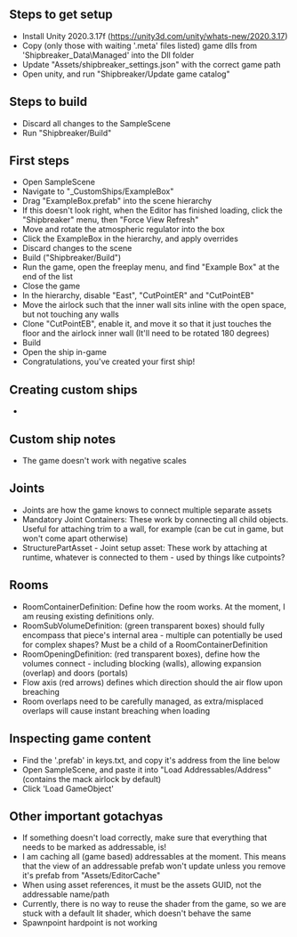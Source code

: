 ## Steps to get setup
* Install Unity 2020.3.17f (https://unity3d.com/unity/whats-new/2020.3.17)
* Copy (only those with waiting '.meta' files listed) game dlls from 'Shipbreaker_Data\Managed' into the Dll folder
* Update "Assets/shipbreaker_settings.json" with the correct game path
* Open unity, and run "Shipbreaker/Update game catalog"

## Steps to build
* Discard all changes to the SampleScene
* Run "Shipbreaker/Build"

## First steps
* Open SampleScene
* Navigate to "_CustomShips/ExampleBox"
* Drag "ExampleBox.prefab" into the scene hierarchy
 * If this doesn't look right, when the Editor has finished loading, click the "Shipbreaker" menu, then "Force View Refresh" 
* Move and rotate the atmospheric regulator into the box
* Click the ExampleBox in the hierarchy, and apply overrides
* Discard changes to the scene
* Build ("Shipbreaker/Build")
* Run the game, open the freeplay menu, and find "Example Box" at the end of the list
* Close the game
* In the hierarchy, disable "East", "CutPointER" and "CutPointEB"
* Move the airlock such that the inner wall sits inline with the open space, but not touching any walls
* Clone "CutPointEB", enable it, and move it so that it just touches the floor and the airlock inner wall (It'll need to be rotated 180 degrees)
* Build
* Open the ship in-game
* Congratulations, you've created your first ship!

## Creating custom ships
* 

## Custom ship notes
* The game doesn't work with negative scales

## Joints
* Joints are how the game knows to connect multiple separate assets
* Mandatory Joint Containers: These work by connecting all child objects. Useful for attaching trim to a wall, for example (can be cut in game, but won't come apart otherwise)
* StructurePartAsset - Joint setup asset: These work by attaching at runtime, whatever is connected to them - used by things like cutpoints?

## Rooms
* RoomContainerDefinition: Define how the room works. At the moment, I am reusing existing definitions only.
* RoomSubVolumeDefinition: (green transparent boxes) should fully encompass that piece's internal area - multiple can potentially be used for complex shapes? Must be a child of a RoomContainerDefinition
* RoomOpeningDefinition: (red transparent boxes), define how the volumes connect - including blocking (walls), allowing expansion (overlap) and doors (portals)
 * Flow axis (red arrows) defines which direction should the air flow upon breaching
* Room overlaps need to be carefully managed, as extra/misplaced overlaps will cause instant breaching when loading

## Inspecting game content
* Find the '.prefab' in keys.txt, and copy it's address from the line below
* Open SampleScene, and paste it into "Load Addressables/Address" (contains the mack airlock by default)
* Click 'Load GameObject'

## Other important gotachyas
* If something doesn't load correctly, make sure that everything that needs to be marked as addressable, is!
* I am caching all (game based) addressables at the moment. This means that the view of an addressable prefab won't update unless you remove it's prefab from "Assets/EditorCache"
* When using asset references, it must be the assets GUID, not the addressable name/path
* Currently, there is no way to reuse the shader from the game, so we are stuck with a default lit shader, which doesn't behave the same
* Spawnpoint hardpoint is not working